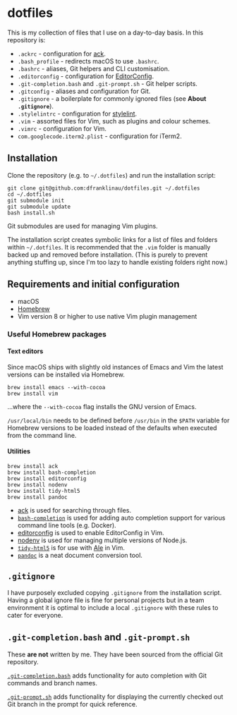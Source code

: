 # dotfiles

This is my collection of files that I use on a day-to-day basis. In this
repository is:

* `.ackrc` - configuration for [ack](https://beyondgrep.com).
* `.bash_profile` - redirects macOS to use `.bashrc`.
* `.bashrc` - aliases, Git helpers and CLI customisation.
* `.editorconfig` - configuration for [EditorConfig](http://editorconfig.org).
* `.git-completion.bash` and `.git-prompt.sh` - Git helper scripts.
* `.gitconfig` - aliases and configuration for Git.
* `.gitignore` - a boilerplate for commonly ignored files (see **About
  `.gitignore`**).
* `.stylelintrc` - configuration for [stylelint](https://stylelint.io).
* `.vim` - assorted files for Vim, such as plugins and colour schemes.
* `.vimrc` - configuration for Vim.
* `com.googlecode.iterm2.plist` - configuration for iTerm2.





## Installation

Clone the repository (e.g. to `~/.dotfiles`) and run the installation script:

```
git clone git@github.com:dfranklinau/dotfiles.git ~/.dotfiles
cd ~/.dotfiles
git submodule init
git submodule update
bash install.sh
```

Git submodules are used for managing Vim plugins.

The installation script creates symbolic links for a list of files and folders
within `~/.dotfiles`. It is recommended that the `.vim` folder is manually
backed up and removed before installation. (This is purely to prevent anything
stuffing up, since I'm too lazy to handle existing folders right now.)





## Requirements and initial configuration

* macOS
* [Homebrew](https://brew.sh/)
* Vim version 8 or higher to use native Vim plugin management


### Useful Homebrew packages

#### Text editors

Since macOS ships with slightly old instances of Emacs and Vim the latest
versions can be installed via Homebrew.

```
brew install emacs --with-cocoa
brew install vim
```

…where the `--with-cocoa` flag installs the GNU version of Emacs.

`/usr/local/bin` needs to be defined before `/usr/bin` in the `$PATH` variable
for Homebrew versions to be loaded instead of the defaults when executed from
the command line.




#### Utilities

```
brew install ack
brew install bash-completion
brew install editorconfig
brew install nodenv
brew install tidy-html5
brew install pandoc
```

- [ack](https://beyondgrep.com) is used for searching through files.
- [`bash-completion`](https://github.com/scop/bash-completion) is used for
  adding auto completion support for various command line tools (e.g. Docker).
- [editorconfig](https://github.com/editorconfig/editorconfig-core-c/) is used
  to enable EditorConfig in Vim.
- [nodenv](https://github.com/nodenv/nodenv/) is used for managing multiple
  versions of Node.js.
- [`tidy-html5`](http://www.html-tidy.org) is for use with
  [Ale](https://github.com/w0rp/ale/) in Vim.
- [`pandoc`](http://pandoc.org) is a neat document conversion tool.





## `.gitignore`

I have purposely excluded copying `.gitignore` from the installation script.
Having a global ignore file is fine for personal projects but in a team
environment it is optimal to include a local `.gitignore` with these rules to
cater for everyone.





## `.git-completion.bash` and `.git-prompt.sh`

These **are not** written by me. They have been sourced from the official Git
repository.

[`.git-completion.bash`](https://github.com/git/git/blob/master/contrib/completion/git-completion.bash)
adds functionality for auto completion with Git commands and branch names.

[`.git-prompt.sh`](https://github.com/git/git/blob/master/contrib/completion/git-prompt.sh)
adds functionality for displaying the currently checked out Git branch in the
prompt for quick reference.
